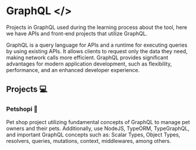 
# GraphQL </>

Projects in GraphQL used during the learning process about the tool, here we have APIs and front-end projects that utilize GraphQL. 

GraphQL is a query language for APIs and a runtime for executing queries by using existing APIs. It allows clients to request only the data they need, making network calls more efficient. GraphQL provides significant advantages for modern application development, such as flexibility, performance, and an enhanced developer experience.

## Projects :computer:

### Petshopi :dog:

Pet shop project utilizing fundamental concepts of GraphQL to manage pet owners and their pets. Additionally, use NodeJS, TypeORM, TypeGraphQL, and important GraphQL concepts such as: Scalar Types, Object Types, resolvers, queries, mutations, context, middlewares, among others.
